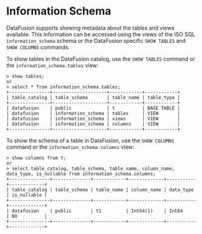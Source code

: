 <!---
  Licensed to the Apache Software Foundation (ASF) under one
  or more contributor license agreements.  See the NOTICE file
  distributed with this work for additional information
  regarding copyright ownership.  The ASF licenses this file
  to you under the Apache License, Version 2.0 (the
  "License"); you may not use this file except in compliance
  with the License.  You may obtain a copy of the License at

    http://www.apache.org/licenses/LICENSE-2.0

  Unless required by applicable law or agreed to in writing,
  software distributed under the License is distributed on an
  "AS IS" BASIS, WITHOUT WARRANTIES OR CONDITIONS OF ANY
  KIND, either express or implied.  See the License for the
  specific language governing permissions and limitations
  under the License.
-->

# Information Schema

DataFusion supports showing metadata about the tables and views available. This information can be accessed using the
views of the ISO SQL `information_schema` schema or the DataFusion specific `SHOW TABLES` and `SHOW COLUMNS` commands.

To show tables in the DataFusion catalog, use the `SHOW TABLES` command or the `information_schema.tables` view:

```text
> show tables;
or
> select * from information_schema.tables;
+---------------+--------------------+------------+------------+
| table_catalog | table_schema       | table_name | table_type |
+---------------+--------------------+------------+------------+
| datafusion    | public             | t          | BASE TABLE |
| datafusion    | information_schema | tables     | VIEW       |
| datafusion    | information_schema | views      | VIEW       |
| datafusion    | information_schema | columns    | VIEW       |
+---------------+--------------------+------------+------------+

```

To show the schema of a table in DataFusion, use the `SHOW COLUMNS` command or the `information_schema.columns` view:

```text
> show columns from t;
or
> select table_catalog, table_schema, table_name, column_name, data_type, is_nullable from information_schema.columns;
+---------------+--------------+------------+-------------+-----------+-------------+
| table_catalog | table_schema | table_name | column_name | data_type | is_nullable |
+---------------+--------------+------------+-------------+-----------+-------------+
| datafusion    | public       | t1         | Int64(1)    | Int64     | NO          |
+---------------+--------------+------------+-------------+-----------+-------------+
```

